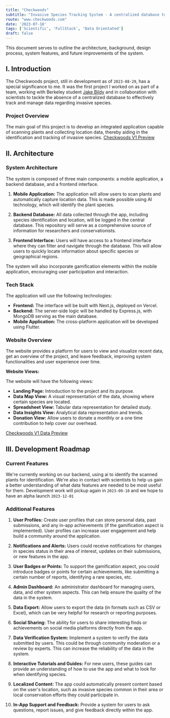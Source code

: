 ```yaml
---
title: "Checkwoods"
subtitle: "Invasive Species Tracking System - A centralized database to effectively track and manage data regarding invasive species."
route: "www.checkwoods.com"
date: '2023-07-18'
tags: ['Scientific', 'FullStack', 'Data Orientated']
draft: false
---
```


This document serves to outline the architecture, background, design process, system features, and future improvements of the system.

## I. Introduction

The Checkwoods project, still in development as of `2023-08-29`, has a special significance to me. It was the first project I worked on as part of a team, working with Berkeley student [Jake Bildy](https://ca.linkedin.com/in/jakebildy) and in collaboration with scientists to tackle the absence of a centralized database to effectively track and manage data regarding invasive species.

### Project Overview

The main goal of this project is to develop an integrated application capable of scanning plants and collecting location data, thereby aiding in the identification and tracking of invasive species.
[Checkwoods V1 Preview](/posts/projects/checkwoods-v1-video-home-view.mov)

## II. Architecture

### System Architecture

The system is composed of three main components: a mobile application, a backend database, and a frontend interface.

1. **Mobile Application:** The application will allow users to scan plants and automatically capture location data. This is made possible using AI technology, which will identify the plant species.

2. **Backend Database:** All data collected through the app, including species identification and location, will be logged in the central database. This repository will serve as a comprehensive source of information for researchers and conservationists.

3. **Frontend Interface:** Users will have access to a frontend interface where they can filter and navigate through the database. This will allow users to quickly locate information about specific species or geographical regions.

The system will also incorporate gamification elements within the mobile application, encouraging user participation and interaction.

### Tech Stack

The application will use the following technologies:

- **Frontend:** The interface will be built with Next.js, deployed on Vercel.
- **Backend:** The server-side logic will be handled by Express.js, with MongoDB serving as the main database.
- **Mobile Application:** The cross-platform application will be developed using Flutter.

### Website Overview

The website provides a platform for users to view and visualize recent data, get an overview of the project, and leave feedback, improving system functionalities and user experience over time.

**Website Views:**

The website will have the following views:

- **Landing Page:** Introduction to the project and its purpose.
- **Data Map View:** A visual representation of the data, showing where certain species are located.
- **Spreadsheet View:** Tabular data representation for detailed study.
- **Data Insights View:** Analytical data representation and trends.
- **Donation View:** Allow users to donate a monthly or a one time contribution to help cover our overhead.

[Checkwoods V1 Data Preview](/posts/projects/checkwoods-v1-video-data-view.mov)

## III. Development Roadmap

### Current Features

We're currently working on our backend, using ai to identify the scanned plants for identification. We're also in contact with scientists to help us gain a better understanding of what data features are needed to be most useful for them. Development work will pickup again in `2023-09-10` and we hope to have an alpha launch `2023-12-01`

### Additional Features

1. **User Profiles:** Create user profiles that can store personal data, past submissions, and any in-app achievements (if the gamification aspect is implemented). User profiles can increase user engagement and help build a community around the application.

2. **Notifications and Alerts:** Users could receive notifications for changes in species status in their area of interest, updates on their submissions, or new features in the app.

3. **User Badges or Points:** To support the gamification aspect, you could introduce badges or points for certain achievements, like submitting a certain number of reports, identifying a rare species, etc.

4. **Admin Dashboard:** An administrator dashboard for managing users, data, and other system aspects. This can help ensure the quality of the data in the system.

5. **Data Export:** Allow users to export the data (in formats such as CSV or Excel), which can be very helpful for research or reporting purposes.

6. **Social Sharing:** The ability for users to share interesting finds or achievements on social media platforms directly from the app.

7. **Data Verification System:** Implement a system to verify the data submitted by users. This could be through community moderation or a review by experts. This can increase the reliability of the data in the system.

8. **Interactive Tutorials and Guides:** For new users, these guides can provide an understanding of how to use the app and what to look for when identifying species.

9. **Localized Content:** The app could automatically present content based on the user's location, such as invasive species common in their area or local conservation efforts they could participate in.

10. **In-App Support and Feedback:** Provide a system for users to ask questions, report issues, and give feedback directly within the app.
